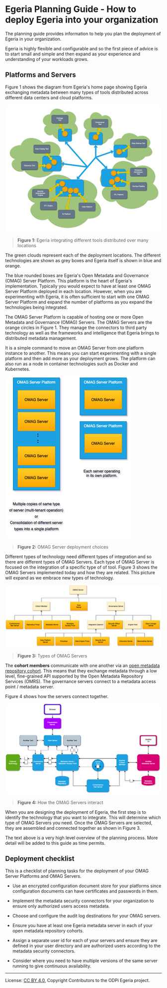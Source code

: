 <!-- SPDX-License-Identifier: CC-BY-4.0 -->
<!-- Copyright Contributors to the ODPi Egeria project 2020. -->

# Egeria Planning Guide - How to deploy Egeria into your organization

The planning guide provides information to help you plan the deployment of Egeria
in your organization.

Egeria is highly flexible and configurable and so the first
piece of advice is to start small and simple and then expand as your experience
and understanding of your workloads grows.

## Platforms and Servers

Figure 1 shows the diagram from Egeria's home page showing Egeria exchanging metadata
between many types of tools distributed across different data centers and cloud
platforms.

![Figure 1](../images/egeria-distributed-operation.png#pagewidth)
> **Figure 1:** Egeria integrating different tools distributed over many locations

The green clouds represent each of the deployment locations.
The different technologies
are shown as grey boxes and Egeria itself is shown in blue and orange.

The blue rounded boxes are Egeria's Open Metadata and Governance (OMAG) Server Platform.
This platform is the heart of Egeria's implementation.  Typically you would expect to
have at least one OMAG Server Platform deployed in each location.  However,
when you are experimenting with Egeria, it is often sufficient to start with one
OMAG Server Platform and expand the number of platforms
as you expand the technologies being integrated.

The OMAG Server Platform is capable of hosting
one or more Open Metadata and Governance (OMAG) Servers.  The OMAG Servers are the orange
circles in Figure 1.  They manage the connectors to third party technology as well as the
frameworks and intelligence that Egeria brings to distributed metadata management.

It is a simple command to move an OMAG Server from one platform instance to another.
This means you can start experimenting with a single platform and then add more as
your deployment grows.  The platform can also run as a node in container technologies
such as Docker and Kubernetes.

![Figure 2](../../../open-metadata-implementation/admin-services/docs/concepts/omag-server-deployment-choices.png)
> **Figure 2:** OMAG Server deployment choices

Different types of technology need different types of integration and so there are different
types of OMAG Servers.
Each type of OMAG Server is focused on the integration of a specific type of
of tool.
Figure 3 shows the OMAG Servers implemented today and how they are related.
This picture will expand as we embrace new types of technology.

![Figure 3](../../../open-metadata-implementation/admin-services/docs/concepts/types-of-omag-servers.png)
> **Figure 3:** Types of OMAG Servers

The **cohort members** communicate with one another
via an [open metadata repository cohort](../../../open-metadata-implementation/repository-services/docs/open-metadata-repository-cohort.md).
This means that they exchange metadata through a low level, fine-grained
API supported by the Open Metadata Repository Services (OMRS).
The governance servers connect to a metadata access point / metadata server.

Figure 4 shows how the servers connect together.

![Figure 4](../../../open-metadata-implementation/admin-services/docs/concepts/omag-server-ecosystem.png)
> **Figure 4:** How the OMAG Servers interact

When you are designing the deployment of Egeria, the first step is to identify the technology
that you want to integrate.  This will determine which type of OMAG Servers you need.
Once the OMAG Servers are selected, they are assembled and connected together as shown in Figure 3.

The text above is a very high level overview of the planning process.
More detail will be added to this guide as time permits.


## Deployment checklist

This is a checklist of planning tasks for the deployment of your OMAG Server Platforms
and OMAG Servers.

* Use an encrypted configuration document store for your platforms since
  configuration documents can have certificates and passwords in them.

* Implement the metadata security connectors for your organization to
  ensure only authorized users access metadata.
  
* Choose and configure the audit log destinations for your OMAG servers.

* Ensure you have at least one Egeria metadata server in each of your
  open metadata repository cohorts.
  
* Assign a separate user id for each of your servers and ensure they are
  defined in your user directory and are authorized users according to the
  metadata security connectors.
  
* Consider where you need to have multiple versions of the same server running to give continuous
  availability.


----
License: [CC BY 4.0](https://creativecommons.org/licenses/by/4.0/),
Copyright Contributors to the ODPi Egeria project.